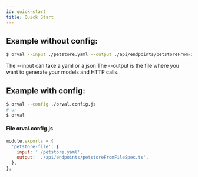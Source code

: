 ```yaml
---
id: quick-start
title: Quick Start
---
```


## Example without config:

```bash
$ orval --input ./petstore.yaml --output ./api/endpoints/petstoreFromFileSpec.ts
```

The --input can take a yaml or a json
The --output is the file where you want to generate your models and HTTP calls.

## Example with config:

```bash
$ orval --config ./orval.config.js
# or
$ orval
```

#### File orval.config.js

```js
module.exports = {
  'petstore-file': {
    input: './petstore.yaml',
    output: './api/endpoints/petstoreFromFileSpec.ts',
  },
};
```
